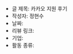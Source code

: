 <!--
  - 글 제목: 카카오 지원 후기
  - 작성자: 정현수
  - 날짜: 2021/03/12 (양식을 지켜주세요!)
  - 리뷰 링크: https://github.com/junghyeonsu
  - 지원 혹은 활동 기업: (카카오, 토스, 네이버, 우아한형제들, etc...)
  - 활동 종류: 활동 종류: (인턴 후기, 코딩테스트 후기, 전체 회고, 면접 후기, 등등)

	전부 작성하시고 나서 "추가해주세요" Label을 달아주세요.
	최대한 빨리 반영해드리겠습니다!
-->

- 글 제목: 카카오 지원 후기
- 작성자: 정현수
- 날짜:
- 리뷰 링크:
- 기업:
- 활동 종류:
